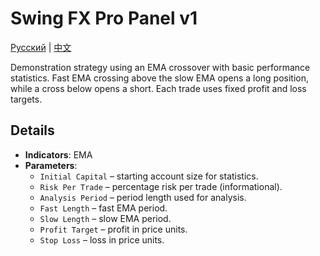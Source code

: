# Swing FX Pro Panel v1
[Русский](README_ru.md) | [中文](README_cn.md)

Demonstration strategy using an EMA crossover with basic performance statistics. Fast EMA crossing above the slow EMA opens a long position, while a cross below opens a short. Each trade uses fixed profit and loss targets.

## Details

- **Indicators**: EMA
- **Parameters**:
  - `Initial Capital` – starting account size for statistics.
  - `Risk Per Trade` – percentage risk per trade (informational).
  - `Analysis Period` – period length used for analysis.
  - `Fast Length` – fast EMA period.
  - `Slow Length` – slow EMA period.
  - `Profit Target` – profit in price units.
  - `Stop Loss` – loss in price units.

